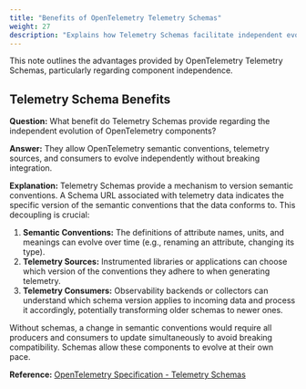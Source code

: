 ```yaml
---
title: "Benefits of OpenTelemetry Telemetry Schemas"
weight: 27
description: "Explains how Telemetry Schemas facilitate independent evolution of OpenTelemetry components."
---
```


This note outlines the advantages provided by OpenTelemetry Telemetry Schemas, particularly regarding component independence.

## Telemetry Schema Benefits

**Question:**
What benefit do Telemetry Schemas provide regarding the independent evolution of OpenTelemetry components?

**Answer:**
They allow OpenTelemetry semantic conventions, telemetry sources, and consumers to evolve independently without breaking integration.

**Explanation:**
Telemetry Schemas provide a mechanism to version semantic conventions. A Schema URL associated with telemetry data indicates the specific version of the semantic conventions that the data conforms to. This decoupling is crucial:

1. **Semantic Conventions:** The definitions of attribute names, units, and meanings can evolve over time (e.g., renaming an attribute, changing its type).
2. **Telemetry Sources:** Instrumented libraries or applications can choose which version of the conventions they adhere to when generating telemetry.
3. **Telemetry Consumers:** Observability backends or collectors can understand which schema version applies to incoming data and process it accordingly, potentially transforming older schemas to newer ones.

Without schemas, a change in semantic conventions would require all producers and consumers to update simultaneously to avoid breaking compatibility. Schemas allow these components to evolve at their own pace.

**Reference:**
[OpenTelemetry Specification - Telemetry Schemas](https://opentelemetry.io/docs/specs/otel/schemas/)
